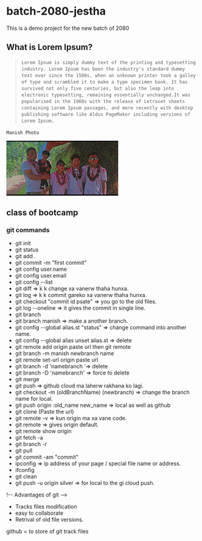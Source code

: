 # batch-2080-jestha

This is a demo project for the new batch of 2080

## What is Lorem Ipsum?

> `Lorem Ipsum is simply dummy text of the printing and typesetting industry. Lorem Ipsum has been the industry's standard dummy text ever since the 1500s, when an unknown printer took a galley of type and scrambled it to make a type specimen book. It has survived not only five centuries, but also the leap into electronic typesetting, remaining essentially unchanged.It was popularised in the 1960s with the release of Letraset sheets containing Lorem Ipsum passages, and more recently with desktop publishing software like Aldus PageMaker including versions of Lorem Ipsum.`

<!-- for link
<https://youtu.be/qWZYkZsvAm0> -->

`Manish Photo`

![manish](./photo/Snapchat-1746657701.jpg)

## class of bootcamp

### git commands

- git init
- git status
- git add .
- git commit -m "first commit"
- git config user.name
- git config user.email
- git config --list
- git diff => k k change xa vanerw thaha hunxa.
- git log => k k commit gareko xa vanerw thaha hunxa.
- git checkout "commit id psate" => you go to the old files.
- git log --oneline => it gives the commit in single line.
- git branch
- git branch manish => make a another branch.
- git config --global alias.st "status" => change command into another name.
- git config --global alias unset alias.st => delete
- git remote add origin paste url then git remote
- git branch -m manish newbranch name
- git remote set-url origin paste url
- git branch -d 'namebranch '=> delete
- git branch -D 'namebranch' => force to delete
- git merge
- git push => github cloud ma laherw rakhana ko lagi.
- git checkout -m (oldBranchName) (newbranch) => change the branch name for local.
- git push origin :old_name new_name => local as well as github 
- git clone (Paste the url)
- git remote -v => kun origin ma xa vane code.
- git remote => gives origin default.
- git remote show origin
- git fetch -a
- git branch -r
- git pull
- git commit -am "commit"
- ipconfig => ip address of your page / special file name or address.
- ifconfig
- git clean
- git push -u origin silver => for local to the gi cloud push.

!-- Advantages of git -->

- Tracks files modification
- easy to collaborate
- Retrival of old file versions.

github = to store of git track files
